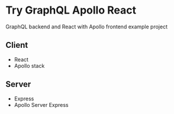 # Try GraphQL Apollo React #
GraphQL backend and React with Apollo frontend example project

## Client ##
- React
- Apollo stack

## Server ##
- Express
- Apollo Server Express

